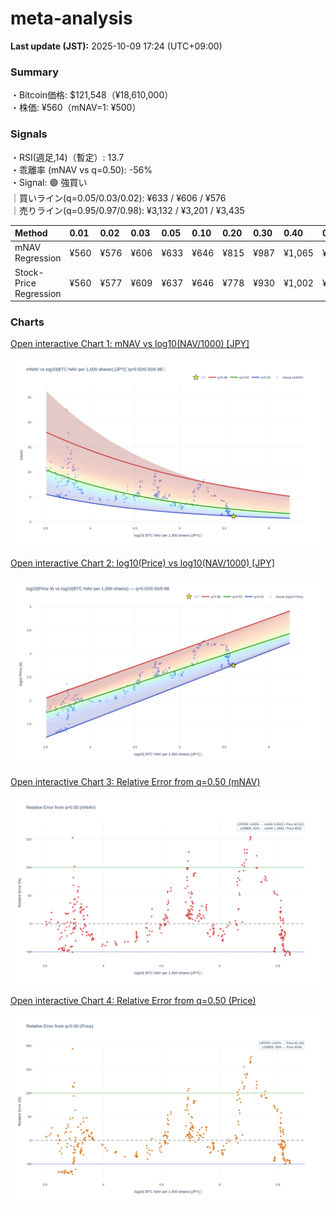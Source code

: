 # meta-analysis


<!--REPORT:START-->
**Last update (JST):** 2025-10-09 17:24 (UTC+09:00)

### Summary
・Bitcoin価格: $121,548（¥18,610,000）  
・株価: ¥560（mNAV=1: ¥500）

### Signals
・RSI(週足,14)（暫定）: 13.7  
・乖離率 (mNAV vs q=0.50): -56%  
・Signal: 🟣 強買い  
｜買いライン(q=0.05/0.03/0.02): ¥633 / ¥606 / ¥576  
｜売りライン(q=0.95/0.97/0.98): ¥3,132 / ¥3,201 / ¥3,435

| Method                 | 0.01   | 0.02   | 0.03   | 0.05   | 0.10   | 0.20   | 0.30   | 0.40   | 0.50   | 0.60   | 0.70   | 0.80   | 0.90   | 0.95   | 0.97   | 0.98   | 0.99   |
|:-----------------------|:-------|:-------|:-------|:-------|:-------|:-------|:-------|:-------|:-------|:-------|:-------|:-------|:-------|:-------|:-------|:-------|:-------|
| mNAV Regression        | ¥560   | ¥576   | ¥606   | ¥633   | ¥646   | ¥815   | ¥987   | ¥1,065 | ¥1,266 | ¥1,437 | ¥1,618 | ¥2,035 | ¥2,703 | ¥3,132 | ¥3,201 | ¥3,435 | ¥3,385 |
| Stock-Price Regression | ¥560   | ¥577   | ¥609   | ¥637   | ¥646   | ¥778   | ¥930   | ¥1,002 | ¥1,096 | ¥1,286 | ¥1,507 | ¥1,959 | ¥2,527 | ¥2,735 | ¥2,793 | ¥3,043 | ¥3,055 |

### Charts
[Open interactive Chart 1: mNAV vs log10(NAV/1000) [JPY]](https://tkzm240.github.io/meta-analysis/fig1.html)

![fig1](assets/fig1.png)

[Open interactive Chart 2: log10(Price) vs log10(NAV/1000) [JPY]](https://tkzm240.github.io/meta-analysis/fig2.html)

![fig2](assets/fig2.png)

[Open interactive Chart 3: Relative Error from q=0.50 (mNAV)](https://tkzm240.github.io/meta-analysis/fig3.html)

![fig3](assets/fig3.png)

[Open interactive Chart 4: Relative Error from q=0.50 (Price)](https://tkzm240.github.io/meta-analysis/fig4.html)

![fig4](assets/fig4.png)
<!--REPORT:END-->
